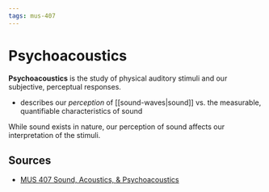 ```yaml
---
tags: mus-407
---
```


# Psychoacoustics

**Psychoacoustics** is the study of physical auditory stimuli and our subjective, perceptual responses.

- describes our _perception_ of [[sound-waves|sound]] vs. the measurable, quantifiable characteristics of sound

While sound exists in nature, our perception of sound affects our interpretation of the stimuli.

## Sources

- [MUS 407 Sound, Acoustics, & Psychoacoustics](https://prezi.com/view/ZcqvwosFJCFJQtQrbP75/)
